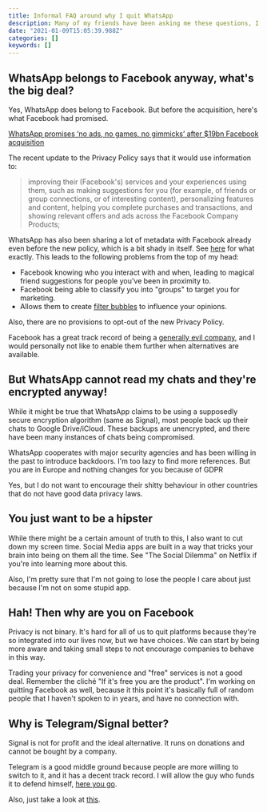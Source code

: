 ```yaml
---
title: Informal FAQ around why I quit WhatsApp
description: Many of my friends have been asking me these questions, I decided to quickly write them down in one place
date: "2021-01-09T15:05:39.988Z"
categories: []
keywords: []
---
```


## WhatsApp belongs to Facebook anyway, what's the big deal?

Yes, WhatsApp does belong to Facebook. But before the acquisition, here's what Facebook had promised.

[WhatsApp promises ‘no ads, no games, no gimmicks’ after \$19bn Facebook acquisition](https://www.marketingweek.com/whatsapp-promises-no-ads-no-games-no-gimmicks-after-19bn-facebook-acquisition/)

The recent update to the Privacy Policy says that it would use information to:

> improving their (Facebook's) services and your experiences using them, such as making suggestions for you (for example, of friends or group connections, or of interesting content), personalizing features and content, helping you complete purchases and transactions, and showing relevant offers and ads across the Facebook Company Products;

WhatsApp has also been sharing a lot of metadata with Facebook already even before the new policy, which is a bit shady in itself. See [here](https://arstechnica.com/tech-policy/2021/01/whatsapp-users-must-share-their-data-with-facebook-or-stop-using-the-app/) for what exactly. This leads to the following problems from the top of my head:

- Facebook knowing who you interact with and when, leading to magical friend suggestions for people you've been in proximity to.
- Facebook being able to classify you into "groups" to target you for marketing.
- Allows them to create [filter bubbles](https://en.wikipedia.org/wiki/Filter_bubble) to influence your opinions.

Also, there are no provisions to opt-out of the new Privacy Policy.

Facebook has a great track record of being a [generally evil company](https://stallman.org/facebook.html), and I would personally not like to enable them further when alternatives are available.

## But WhatsApp cannot read my chats and they're encrypted anyway!

While it might be true that WhatsApp claims to be using a supposedly secure encryption algorithm (same as Signal), most people back up their chats to Google Drive/iCloud. These backups are unencrypted, and there have been many instances of chats being compromised.

WhatsApp cooperates with major security agencies and has been willing in the past to introduce backdoors. I'm too lazy to find more references.
But you are in Europe and nothing changes for you because of GDPR

Yes, but I do not want to encourage their shitty behaviour in other countries that do not have good data privacy laws.

## You just want to be a hipster

While there might be a certain amount of truth to this, I also want to cut down my screen time. Social Media apps are built in a way that tricks your brain into being on them all the time. See "The Social Dilemma" on Netflix if you're into learning more about this.

Also, I'm pretty sure that I'm not going to lose the people I care about just because I'm not on some stupid app.

## Hah! Then why are you on Facebook

Privacy is not binary. It's hard for all of us to quit platforms because they're so integrated into our lives now, but we have choices. We can start by being more aware and taking small steps to not encourage companies to behave in this way.

Trading your privacy for convenience and "free" services is not a good deal. Remember the cliché "If it's free you are the product". I'm working on quitting Facebook as well, because it this point it's basically full of random people that I haven't spoken to in years, and have no connection with.

## Why is Telegram/Signal better?

Signal is not for profit and the ideal alternative. It runs on donations and cannot be bought by a company.

Telegram is a good middle ground because people are more willing to switch to it, and it has a decent track record. I will allow the guy who funds it to defend himself, [here you go](https://t.me/s/durov).

Also, just take a look at [this](https://twitter.com/RKRadhakrishn/status/1347780251963703300/photo/1).
